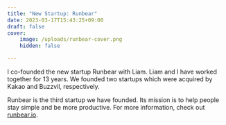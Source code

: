 ```yaml
---
title: "New Startup: Runbear"
date: 2023-03-17T15:43:25+09:00
draft: false
cover:
    image: /uploads/runbear-cover.png
    hidden: false

---
```


I co-founded the new startup Runbear with Liam. Liam and I have worked together for 13 years. We founded two startups which were acquired by Kakao and Buzzvil, respectively.

Runbear is the third startup we have founded. Its mission is to help people stay simple and be more productive. For more information, check out [runbear.io](https://runbear.io).